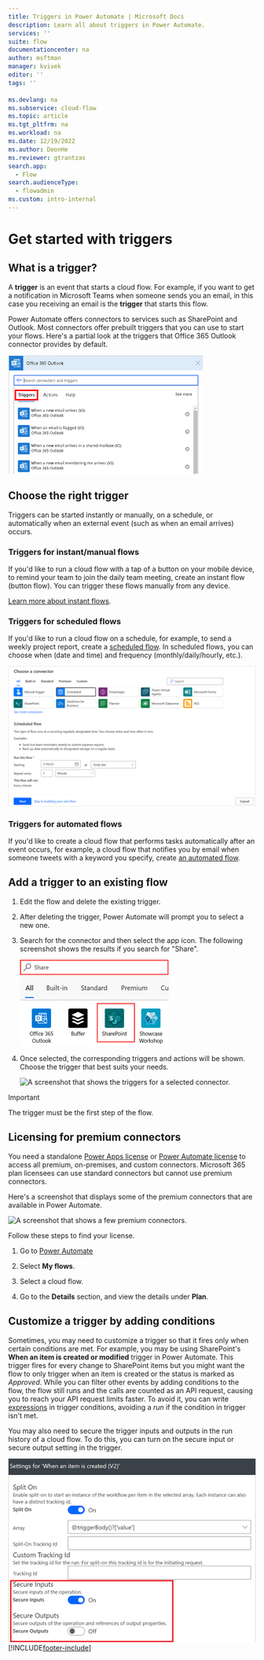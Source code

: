 ```yaml
---
title: Triggers in Power Automate | Microsoft Docs
description: Learn all about triggers in Power Automate.
services: ''
suite: flow
documentationcenter: na
author: msftman
manager: kvivek
editor: ''
tags: ''

ms.devlang: na
ms.subservice: cloud-flow
ms.topic: article
ms.tgt_pltfrm: na
ms.workload: na
ms.date: 12/19/2022
ms.author: DeonHe
ms.reviewer: gtrantzas
search.app: 
  - Flow
search.audienceType: 
  - flowadmin
ms.custom: intro-internal
---
```



# Get started with triggers

## What is a trigger?

A **trigger** is an event that starts a cloud flow. For example, if you want to get a notification in Microsoft Teams when someone sends you an email, in this case you receiving an email is the **trigger** that starts this flow.

Power Automate offers connectors to services such as SharePoint and Outlook. Most connectors
offer prebuilt triggers that you can use to start your flows. Here's a partial look at the triggers that Office 365 Outlook connector provides by default.

   ![A screenshot of the Office 365 Outlook triggers.](./media/triggers-introduction/outlook-triggers.png)

## Choose the right trigger

Triggers can be started instantly or manually, on a schedule, or automatically when an external event (such as when an email arrives) occurs.

### Triggers for instant/manual flows

If you'd like to run a cloud flow with a tap of a button on your mobile device, to remind your team to join the daily team meeting, create an instant flow (button flow). You can trigger these flows manually from any device.

[Learn more about instant flows](./introduction-to-button-flows.md#trigger-an-instant-flow).

### Triggers for scheduled flows

If you'd like to run a cloud flow on a schedule, for example, to send a weekly project report, create a [scheduled flow](./run-scheduled-tasks.md). In scheduled flows, you can choose when (date and time) and frequency (monthly/daily/hourly, etc.).

![A screenshot showing the start page for a scheduled flow.](./media/triggers-introduction//scheduled-flows.png)

### Triggers for automated flows

If you'd like to create a cloud flow that performs tasks automatically after an event occurs, for example, a cloud flow that notifies you by email when someone tweets with a keyword you specify, create [an automated flow](./get-started-logic-flow.md).

## Add a trigger to an existing flow

1. Edit the flow and delete the existing trigger.

1. After deleting the trigger, Power Automate will prompt you to select a new one.

1. Search for the connector and then select the app icon. The following screenshot shows the results if you search for "Share".

   ![A screenshot that shows a search for a connector.](./media/triggers-introduction/connectors.png)

1. Once selected, the corresponding triggers and actions will be shown. Choose the trigger that best suits your needs.

   ![A screenshot that shows the triggers for a selected connector.](./media/triggers-introduction/triggers-share.png)

>[!IMPORTANT]
>The trigger must be the first step of the flow.

## Licensing for premium connectors

You need a standalone [Power Apps license](/powerapps.microsoft.com/pricing/) or [Power Automate license](https://make.powerautomate.com/pricing/) to access all premium, on-premises, and custom connectors. Microsoft 365 plan licensees can use standard connectors but cannot use premium connectors.

Here's a screenshot that displays some of the premium connectors that are available in Power Automate.

![A screenshot that shows a few premium connectors.](./media/triggers-introduction/premium-connectors.png)

Follow these steps to find your license.

1. Go to [Power Automate](https://make.powerautomate.com)

1. Select **My flows**.

1. Select a cloud flow.

1. Go to the **Details** section, and view the details under **Plan**.

## Customize a trigger by adding conditions

Sometimes, you may need to customize a trigger so that it fires only when certain conditions are met. For example, you may be using SharePoint's **When an item is created or modified** trigger in Power Automate. This trigger fires for every
change to SharePoint items but you might want the flow to only trigger when an item is created or the status is marked as *Approved*. While you can filter other events by adding conditions to the flow, the flow still runs and the calls are counted as an API request, causing you to reach your API request limits faster.
To avoid it, you can write [expressions](./use-expressions-in-conditions.md) in trigger conditions, avoiding a *run* if the condition in trigger isn't met.

You may also need to secure the trigger inputs and outputs in the run history of a cloud flow. To do this, you can turn on the secure input or secure output setting in the trigger.

![A screenshot that shows secure input turned on.](./media/triggers-introduction/secure-trigger-input-output.png)
[!INCLUDE[footer-include](includes/footer-banner.md)]
